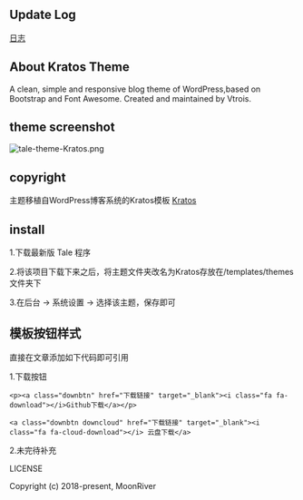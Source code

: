 ## Update Log
[日志](https://github.com/zoujiayu/tale-theme-Kratos/blob/master/update.txt)

## About Kratos Theme
A clean, simple and responsive blog theme of WordPress,based on Bootstrap and Font Awesome. Created and maintained by Vtrois.


## theme screenshot
![tale-theme-Kratos.png](https://raw.githubusercontent.com/zoujiayu/tale-theme-Kratos/master/screenshot.png)


## copyright
主题移植自WordPress博客系统的Kratos模板
[Kratos](https://github.com/Vtrois/Kratos)

## install
1.下载最新版 Tale 程序

2.将该项目下载下来之后，将主题文件夹改名为Kratos存放在/templates/themes 文件夹下

3.在后台 -> 系统设置 -> 选择该主题，保存即可

## 模板按钮样式

直接在文章添加如下代码即可引用

1.下载按钮

```
<p><a class="downbtn" href="下载链接" target="_blank"><i class="fa fa-download"></i>Github下载</a></p>
```

```
<a class="downbtn downcloud" href="下载链接" target="_blank"><i class="fa fa-cloud-download"></i> 云盘下载</a>
```

2.未完待补充

 LICENSE

Copyright (c) 2018-present, MoonRiver